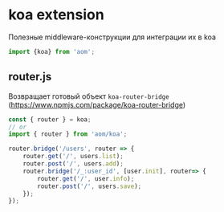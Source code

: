 # koa extension
Полезные middleware-конструкции для интеграции их в koa
```js
import {koa} from 'aom';
```

## router.js
Возвращает готовый объект `koa-router-bridge` (https://www.npmjs.com/package/koa-router-bridge)
```js
const { router } = koa;
// or
import { router } from 'aom/koa';

router.bridge('/users', router => {
    router.get('/', users.list);
    router.post('/', users.add);
    router.bridge('/_:user_id', [user.init], router=> {
        router.get('/', user.info);
        router.post('/', users.save);
    });
});
```


